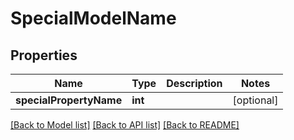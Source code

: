# SpecialModelName

## Properties
Name | Type | Description | Notes
------------ | ------------- | ------------- | -------------
**specialPropertyName** | **int** |  | [optional] 

[[Back to Model list]](../README.md#documentation-for-models) [[Back to API list]](../README.md#documentation-for-api-endpoints) [[Back to README]](../README.md)


